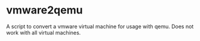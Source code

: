 vmware2qemu
===========

A script to convert a vmware virtual machine for usage with qemu. Does not work with all virtual machines.